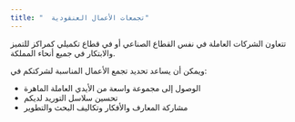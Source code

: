 ```yaml
---
title: "  تجمعات الأعمال العنقودية"
---
```


تتعاون الشركات العاملة في نفس القطاع الصناعي أو في قطاع تكميلي كمراكز للتميز والابتكار في جميع أنحاء المملكة.

ويمكن أن يساعد تحديد تجمع الأعمال المناسبة لشركتكم في:

- الوصول إلى مجموعة واسعة من الأيدي العاملة الماهرة
- تحسين سلاسل التوريد لديكم
- مشاركة المعارف والأفكار وتكاليف البحث والتطوير

